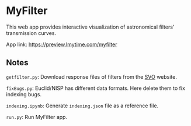 # MyFilter

This web app provides interactive visualization of astronomical filters' transmission curves.

App link: https://preview.lmytime.com/myfilter



## Notes

`getfilter.py`: Download response files of filters from the [SVO](http://svo2.cab.inta-csic.es/theory/fps/index.php) website. 

`fixBugs.py`: Euclid/NISP has different data formats. Here delete them to fix indexing bugs.

`indexing.ipynb`: Generate `indexing.json` file as a reference file.

`run.py`: Run MyFilter app.



